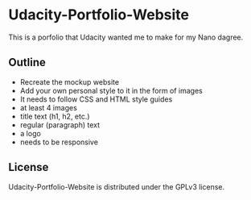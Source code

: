 # Udacity-Portfolio-Website

This is a porfolio that Udacity wanted me to make for my Nano dagree.

## Outline
* Recreate the mockup website
* Add your own personal style to it in the form of images
* It needs to follow CSS and HTML style guides
* at least 4 images
* title text (h1, h2, etc.)
* regular (paragraph) text
* a logo
* needs to be responsive

## License

Udacity-Portfolio-Website is distributed under the GPLv3 license.
